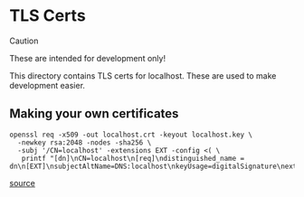 # TLS Certs

> [!CAUTION]
> These are intended for development only!

This directory contains TLS certs for localhost. These are used to make development easier.

## Making your own certificates

```
openssl req -x509 -out localhost.crt -keyout localhost.key \
  -newkey rsa:2048 -nodes -sha256 \
  -subj '/CN=localhost' -extensions EXT -config <( \
   printf "[dn]\nCN=localhost\n[req]\ndistinguished_name = dn\n[EXT]\nsubjectAltName=DNS:localhost\nkeyUsage=digitalSignature\nextendedKeyUsage=serverAuth")
```

[source](https://letsencrypt.org/docs/certificates-for-localhost/#making-and-trusting-your-own-certificates)

